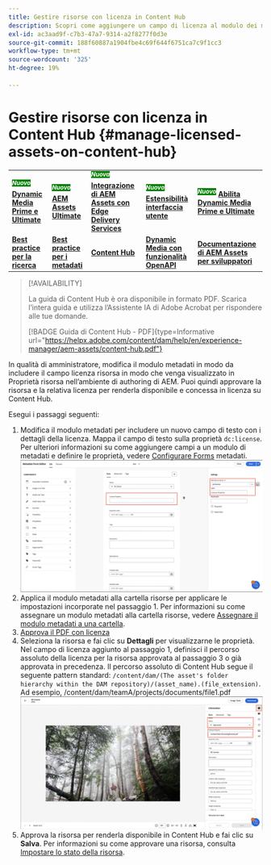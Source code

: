 ```yaml
---
title: Gestire risorse con licenza in Content Hub
description: Scopri come aggiungere un campo di licenza al modulo dei metadati delle risorse, applicare la proprietà dei metadati della licenza alle cartelle di risorse e approvare le risorse con le licenze per l’utilizzo.
exl-id: ac3aad9f-c7b3-47a7-9314-a2f8277f0d3e
source-git-commit: 188f60887a1904fbe4c69f644f6751ca7c9f1cc3
workflow-type: tm+mt
source-wordcount: '325'
ht-degree: 19%

---
```


# Gestire risorse con licenza in Content Hub {#manage-licensed-assets-on-content-hub}

<table>
    <tr>
        <td>
            <sup style= "background-color:#008000; color:#FFFFFF; font-weight:bold"><i>Nuovo</i></sup> <a href="/help/assets/dynamic-media/dm-prime-ultimate.md"><b>Dynamic Media Prime e Ultimate</b></a>
        </td>
        <td>
            <sup style= "background-color:#008000; color:#FFFFFF; font-weight:bold"><i>Nuovo</i></sup> <a href="/help/assets/assets-ultimate-overview.md"><b>AEM Assets Ultimate</b></a>
        </td>
        <td>
            <sup style= "background-color:#008000; color:#FFFFFF; font-weight:bold"><i>Nuova</i></sup> <a href="/help/assets/integrate-aem-assets-edge-delivery-services.md"><b>Integrazione di AEM Assets con Edge Delivery Services</b></a>
        </td>
        <td>
            <sup style= "background-color:#008000; color:#FFFFFF; font-weight:bold"><i>Nuovo</i></sup> <a href="/help/assets/aem-assets-view-ui-extensibility.md"><b>Estensibilità interfaccia utente</b></a>
        </td>
          <td>
            <sup style= "background-color:#008000; color:#FFFFFF; font-weight:bold"><i>Nuovo</i></sup> <a href="/help/assets/dynamic-media/enable-dynamic-media-prime-and-ultimate.md"><b>Abilita Dynamic Media Prime e Ultimate</b></a>
        </td>
    </tr>
    <tr>
        <td>
            <a href="/help/assets/search-best-practices.md"><b>Best practice per la ricerca</b></a>
        </td>
        <td>
            <a href="/help/assets/metadata-best-practices.md"><b>Best practice per i metadati</b></a>
        </td>
        <td>
            <a href="/help/assets/product-overview.md"><b>Content Hub</b></a>
        </td>
        <td>
            <a href="/help/assets/dynamic-media-open-apis-overview.md"><b>Dynamic Media con funzionalità OpenAPI</b></a>
        </td>
        <td>
            <a href="https://developer.adobe.com/experience-cloud/experience-manager-apis/"><b>Documentazione di AEM Assets per sviluppatori</b></a>
        </td>
    </tr>
</table>

>[!AVAILABILITY]
>
>La guida di Content Hub è ora disponibile in formato PDF. Scarica l’intera guida e utilizza l’Assistente IA di Adobe Acrobat per rispondere alle tue domande.
>
>[!BADGE Guida di Content Hub - PDF]{type=Informative url="https://helpx.adobe.com/content/dam/help/en/experience-manager/aem-assets/content-hub.pdf"}

In qualità di amministratore, modifica il modulo metadati in modo da includere il campo licenza risorsa in modo che venga visualizzato in Proprietà risorsa nell’ambiente di authoring di AEM. Puoi quindi approvare la risorsa e la relativa licenza per renderla disponibile e concessa in licenza su Content Hub.

Esegui i passaggi seguenti:

1. Modifica il modulo metadati per includere un nuovo campo di testo con i dettagli della licenza. Mappa il campo di testo sulla proprietà `dc:license`. Per ulteriori informazioni su come aggiungere campi a un modulo di metadati e definire le proprietà, vedere [Configurare Forms](/help/assets/metadata-assets-view.md#metadata-forms) metadati.
   ![estrazione zip](/help/assets/assets/metadata-form-edit.png)
1. Applica il modulo metadati alla cartella risorse per applicare le impostazioni incorporate nel passaggio 1. Per informazioni su come assegnare un modulo metadati alla cartella risorse, vedere [Assegnare il modulo metadati a una cartella](/help/assets/metadata-assets-view.md#metadata-forms).
1. [Approva il PDF con licenza](/help/assets/manage-organize-assets-view.md#set-asset-status)
1. Seleziona la risorsa e fai clic su **Dettagli** per visualizzarne le proprietà. Nel campo di licenza aggiunto al passaggio 1, definisci il percorso assoluto della licenza per la risorsa approvata al passaggio 3 o già approvata in precedenza. Il percorso assoluto di Content Hub segue il seguente pattern standard: `/content/dam/(The asset's folder hierarchy within the DAM repository)/(asset_name).(file_extension)`. Ad esempio, /content/dam/teamA/projects/documents/file1.pdf
   ![percorso assoluto](/help/assets/assets/absolute-path.png)
1. Approva la risorsa per renderla disponibile in Content Hub e fai clic su **Salva**. Per informazioni su come approvare una risorsa, consulta [Impostare lo stato della risorsa](/help/assets/manage-organize-assets-view.md#set-asset-status).
